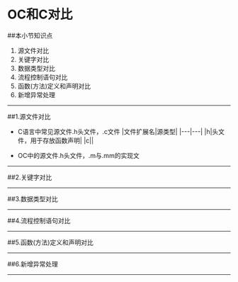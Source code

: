 # OC和C对比
##本小节知识点
1. 源文件对比
2. 关键字对比
3. 数据类型对比
4. 流程控制语句对比
5. 函数(方法)定义和声明对比
6. 新增异常处理

---

##1.源文件对比
- C语言中常见源文件.h头文件，.c文件
|文件扩展名|源类型|
|---|---|
|h|头文件，用于存放函数声明|
|c||

- OC中的源文件.h头文件，.m与.mm的实现文


---

##2.关键字对比

---

##3.数据类型对比

---

##4.流程控制语句对比

---

##5.函数(方法)定义和声明对比

---

##6.新增异常处理

---
